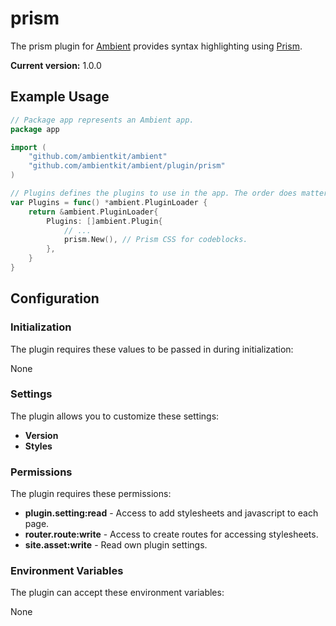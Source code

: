 # prism

The prism plugin for [Ambient](https://github.com/ambientkit/ambient) provides syntax highlighting using [Prism](https://prismjs.com/).

**Current version:** 1.0.0

## Example Usage

```go
// Package app represents an Ambient app.
package app

import (
	"github.com/ambientkit/ambient"
	"github.com/ambientkit/ambient/plugin/prism"
)

// Plugins defines the plugins to use in the app. The order does matter.
var Plugins = func() *ambient.PluginLoader {
	return &ambient.PluginLoader{
		Plugins: []ambient.Plugin{
			// ...
			prism.New(), // Prism CSS for codeblocks.
		},
	}
}
```

## Configuration

### Initialization

The plugin requires these values to be passed in during initialization:

None

### Settings

The plugin allows you to customize these settings:

- **Version**
- **Styles**

### Permissions

The plugin requires these permissions:

- **plugin.setting:read** - Access to add stylesheets and javascript to each page.
- **router.route:write** - Access to create routes for accessing stylesheets.
- **site.asset:write** - Read own plugin settings.

### Environment Variables

The plugin can accept these environment variables:

None